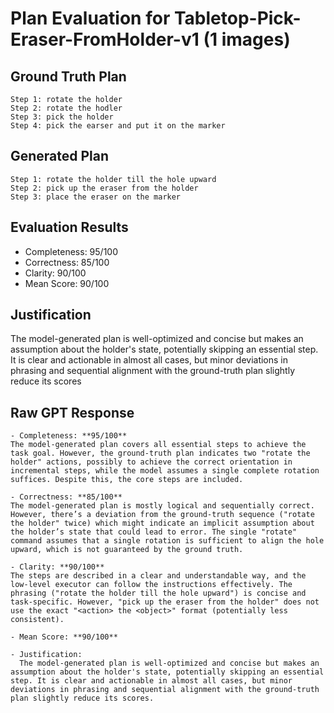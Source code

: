 # Plan Evaluation for Tabletop-Pick-Eraser-FromHolder-v1 (1 images)

## Ground Truth Plan
```
Step 1: rotate the holder
Step 2: rotate the hodler
Step 3: pick the holder
Step 4: pick the earser and put it on the marker
```

## Generated Plan
```
Step 1: rotate the holder till the hole upward
Step 2: pick up the eraser from the holder
Step 3: place the eraser on the marker
```

## Evaluation Results
- Completeness: 95/100
- Correctness: 85/100
- Clarity: 90/100
- Mean Score: 90/100

## Justification
The model-generated plan is well-optimized and concise but makes an assumption about the holder's state, potentially skipping an essential step. It is clear and actionable in almost all cases, but minor deviations in phrasing and sequential alignment with the ground-truth plan slightly reduce its scores

## Raw GPT Response
```
- Completeness: **95/100**  
The model-generated plan covers all essential steps to achieve the task goal. However, the ground-truth plan indicates two "rotate the holder" actions, possibly to achieve the correct orientation in incremental steps, while the model assumes a single complete rotation suffices. Despite this, the core steps are included.

- Correctness: **85/100**  
The model-generated plan is mostly logical and sequentially correct. However, there’s a deviation from the ground-truth sequence ("rotate the holder" twice) which might indicate an implicit assumption about the holder’s state that could lead to error. The single "rotate" command assumes that a single rotation is sufficient to align the hole upward, which is not guaranteed by the ground truth.

- Clarity: **90/100**  
The steps are described in a clear and understandable way, and the low-level executor can follow the instructions effectively. The phrasing ("rotate the holder till the hole upward") is concise and task-specific. However, "pick up the eraser from the holder" does not use the exact "<action> the <object>" format (potentially less consistent).

- Mean Score: **90/100**  

- Justification:  
  The model-generated plan is well-optimized and concise but makes an assumption about the holder's state, potentially skipping an essential step. It is clear and actionable in almost all cases, but minor deviations in phrasing and sequential alignment with the ground-truth plan slightly reduce its scores.
```
